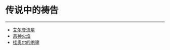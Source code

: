 # 传说中的祷告

---

- [艾尔登流星](/game/EldenRing/pray/艾尔登流星.md#艾尔登流星)
- [恶神火焰](/game/EldenRing/pray/恶神火焰.md#恶神火焰)
- [桂奥尔的咆哮](/game/EldenRing/pray/桂奥尔的咆哮.md#桂奥尔的咆哮)